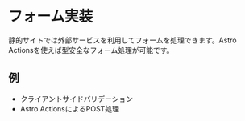 # フォーム実装

静的サイトでは外部サービスを利用してフォームを処理できます。Astro Actionsを使えば型安全なフォーム処理が可能です。

## 例
- クライアントサイドバリデーション
- Astro ActionsによるPOST処理
